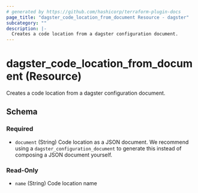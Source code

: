 ```yaml
---
# generated by https://github.com/hashicorp/terraform-plugin-docs
page_title: "dagster_code_location_from_document Resource - dagster"
subcategory: ""
description: |-
  Creates a code location from a dagster configuration document.
---
```


# dagster_code_location_from_document (Resource)

Creates a code location from a dagster configuration document.



<!-- schema generated by tfplugindocs -->
## Schema

### Required

- `document` (String) Code location as a JSON document. We recommend using a `dagster_configuration_document` to generate this instead of composing a JSON document yourself.

### Read-Only

- `name` (String) Code location name
